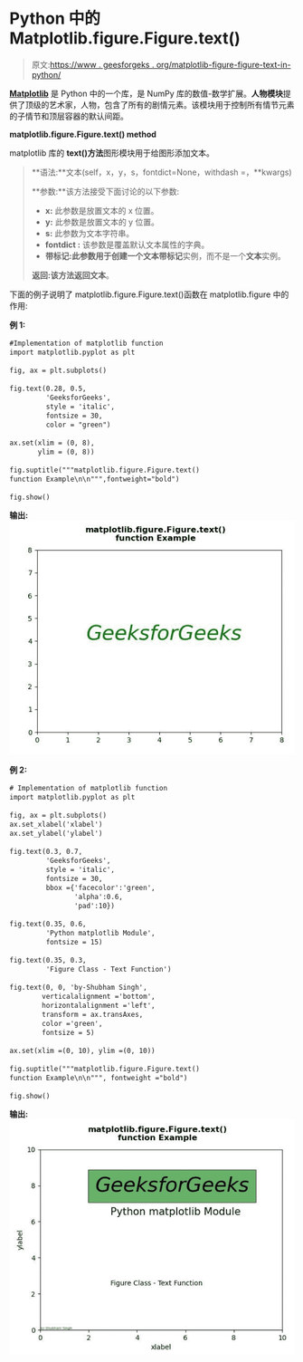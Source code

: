 # Python 中的 Matplotlib.figure.Figure.text()

> 原文:[https://www . geesforgeks . org/matplotlib-figure-figure-text-in-python/](https://www.geeksforgeeks.org/matplotlib-figure-figure-text-in-python/)

[**Matplotlib**](https://www.geeksforgeeks.org/python-introduction-matplotlib/) 是 Python 中的一个库，是 NumPy 库的数值-数学扩展。**人物模块**提供了顶级的艺术家，人物，包含了所有的剧情元素。该模块用于控制所有情节元素的子情节和顶层容器的默认间距。

**matplotlib.figure.Figure.text() method**

matplotlib 库的 **text()方法**图形模块用于给图形添加文本。

> **语法:**文本(self，x，y，s，fontdict=None，withdash =，**kwargs)
> 
> **参数:**该方法接受下面讨论的以下参数:
> 
> *   **x:** 此参数是放置文本的 x 位置。
> *   **y:** 此参数是放置文本的 y 位置。
> *   **s:** 此参数为文本字符串。
> *   **fontdict :** 该参数是覆盖默认文本属性的字典。
> *   **带标记:**此参数用于创建一个**文本带标记**实例，而不是一个**文本**实例。
> 
> **返回:**该方法返回**文本**。

下面的例子说明了 matplotlib.figure.Figure.text()函数在 matplotlib.figure 中的作用:

**例 1:**

```
#Implementation of matplotlib function
import matplotlib.pyplot as plt

fig, ax = plt.subplots()

fig.text(0.28, 0.5, 
         'GeeksforGeeks', 
         style = 'italic',
         fontsize = 30,
         color = "green")

ax.set(xlim = (0, 8),
       ylim = (0, 8))

fig.suptitle("""matplotlib.figure.Figure.text()
function Example\n\n""",fontweight="bold")

fig.show()
```

**输出:**
![](img/0b8a006df3752b9d762845eb4c9e8b15.png)

**例 2:**

```
# Implementation of matplotlib function
import matplotlib.pyplot as plt

fig, ax = plt.subplots()
ax.set_xlabel('xlabel')
ax.set_ylabel('ylabel')

fig.text(0.3, 0.7,
         'GeeksforGeeks',
         style = 'italic',
         fontsize = 30,
         bbox ={'facecolor':'green',
                'alpha':0.6,
                'pad':10})

fig.text(0.35, 0.6, 
         'Python matplotlib Module',
         fontsize = 15)

fig.text(0.35, 0.3,
         'Figure Class - Text Function')

fig.text(0, 0, 'by-Shubham Singh',
        verticalalignment ='bottom', 
        horizontalalignment ='left',
        transform = ax.transAxes,
        color ='green',
        fontsize = 5)

ax.set(xlim =(0, 10), ylim =(0, 10))

fig.suptitle("""matplotlib.figure.Figure.text()
function Example\n\n""", fontweight ="bold")

fig.show()
```

**输出:**
![](img/6db321f0a7dbe6aaad5cff533d9580f0.png)